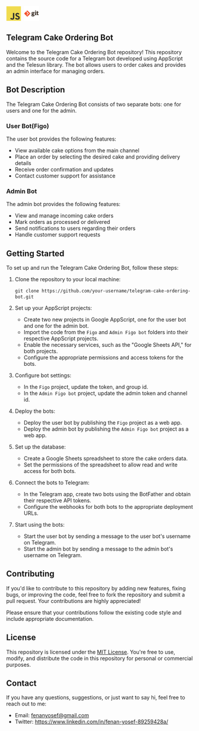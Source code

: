 <div>
  <img src="https://github.com/devicons/devicon/blob/master/icons/javascript/javascript-original.svg" title="JavaScript" alt="JavaScript" width="40" height="40"/>&nbsp;
  <img src="https://github.com/devicons/devicon/blob/master/icons/git/git-original-wordmark.svg" title="Git" **alt="Git" width="40" height="40"/>
</div>

## Telegram Cake Ordering Bot

Welcome to the Telegram Cake Ordering Bot repository! This repository contains the source code for a Telegram bot developed using AppScript and the Telesun library. The bot allows users to order cakes and provides an admin interface for managing orders.

## Bot Description

The Telegram Cake Ordering Bot consists of two separate bots: one for users and one for the admin.

### User Bot(Figo)

The user bot provides the following features:

- View available cake options from the main channel
- Place an order by selecting the desired cake and providing delivery details
- Receive order confirmation and updates
- Contact customer support for assistance

### Admin Bot

The admin bot provides the following features:

- View and manage incoming cake orders
- Mark orders as processed or delivered
- Send notifications to users regarding their orders
- Handle customer support requests

## Getting Started

To set up and run the Telegram Cake Ordering Bot, follow these steps:

1. Clone the repository to your local machine:

   ```shell
   git clone https://github.com/your-username/telegram-cake-ordering-bot.git
   ```

2. Set up your AppScript projects:

   - Create two new projects in Google AppScript, one for the user bot and one for the admin bot.
   - Import the code from the `Figo` and `Admin Figo bot` folders into their respective AppScript projects.
   - Enable the necessary services, such as the "Google Sheets API," for both projects.
   - Configure the appropriate permissions and access tokens for the bots.

3. Configure bot settings:

   - In the `Figo` project, update the token, and group id.
   - In the `Admin Figo bot` project, update the admin token and channel id.

4. Deploy the bots:

   - Deploy the user bot by publishing the `Figo` project as a web app.
   - Deploy the admin bot by publishing the `Admin Figo bot` project as a web app.

5. Set up the database:

   - Create a Google Sheets spreadsheet to store the cake orders data.
   - Set the permissions of the spreadsheet to allow read and write access for both bots.

6. Connect the bots to Telegram:

   - In the Telegram app, create two bots using the BotFather and obtain their respective API tokens.
   - Configure the webhooks for both bots to the appropriate deployment URLs.

7. Start using the bots:
   - Start the user bot by sending a message to the user bot's username on Telegram.
   - Start the admin bot by sending a message to the admin bot's username on Telegram.

## Contributing

If you'd like to contribute to this repository by adding new features, fixing bugs, or improving the code, feel free to fork the repository and submit a pull request. Your contributions are highly appreciated!

Please ensure that your contributions follow the existing code style and include appropriate documentation.

## License

This repository is licensed under the [MIT License](LICENSE). You're free to use, modify, and distribute the code in this repository for personal or commercial purposes.

## Contact

If you have any questions, suggestions, or just want to say hi, feel free to reach out to me:

- Email: fenanyosef@gmail.com
- Twitter: https://www.linkedin.com/in/fenan-yosef-89259428a/

```

```
